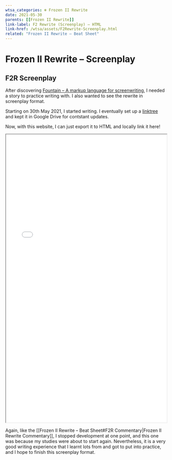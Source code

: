 ```yaml
---
wtsa_categories: ❄️ Frozen II Rewrite
date: 2021-05-30
parents: [[Frozen II Rewrite]]
link-label: F2 Rewrite (Screenplay) – HTML
link-href: /wtsa/assets/F2Rewrite-Screenplay.html
related: "Frozen II Rewrite – Beat Sheet"
---
```


# Frozen II Rewrite – Screenplay

## F2R Screenplay

After discovering [Fountain – A markup language for screenwriting](https://fountain.io/), I needed a story to practice writing with. I also wanted to see the rewrite in screenplay format.

Starting on 30th May 2021, I started writing. I eventually set up a [linktree](https://linktr.ee/wtstorya) and kept it in Google Drive for contstant updates.

Now, with this website, I can just export it to HTML and locally link it here!

<iframe class="html" src="/wtsa/assets/F2Rewrite-Screenplay.html" width="100%" height="900px"  marginheight="0" marginwidth="0">Loading…</iframe>

Again, like the [[Frozen II Rewrite – Beat Sheet#F2R Commentary|Frozen II Rewrite Commentary]], I stopped development at one point, and this one was because my studies were about to start again. Nevertheless, it is a very good writing experience that I learnt lots from and got to put into practice, and I hope to finish this screenplay format.
